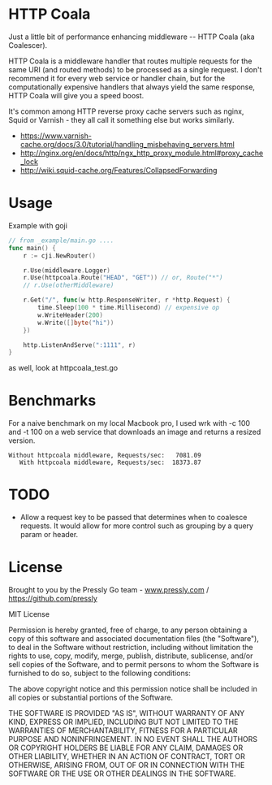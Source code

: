 HTTP Coala
==========

Just a little bit of performance enhancing middleware -- HTTP Coala (aka Coalescer).

HTTP Coala is a middleware handler that routes multiple requests for the same URI
(and routed methods) to be processed as a single request. I don't recommend it
for every web service or handler chain, but for the computationally expensive
handlers that always yield the same response, HTTP Coala will give you a speed boost.

It's common among HTTP reverse proxy cache servers such as nginx,
Squid or Varnish - they all call it something else but works similarly.

* https://www.varnish-cache.org/docs/3.0/tutorial/handling_misbehaving_servers.html
* http://nginx.org/en/docs/http/ngx_http_proxy_module.html#proxy_cache_lock
* http://wiki.squid-cache.org/Features/CollapsedForwarding


# Usage

Example with goji

```go
// from _example/main.go ....
func main() {
	r := cji.NewRouter()

	r.Use(middleware.Logger)
	r.Use(httpcoala.Route("HEAD", "GET")) // or, Route("*")
	// r.Use(otherMiddleware)

	r.Get("/", func(w http.ResponseWriter, r *http.Request) {
		time.Sleep(100 * time.Millisecond) // expensive op
		w.WriteHeader(200)
		w.Write([]byte("hi"))
	})

	http.ListenAndServe(":1111", r)
}
```

as well, look at httpcoala_test.go


# Benchmarks

For a naive benchmark on my local Macbook pro, I used wrk with -c 100 and -t 100
on a web service that downloads an image and returns a resized version.

```
Without httpcoala middleware, Requests/sec:   7081.09
   With httpcoala middleware, Requests/sec:  18373.87
```

# TODO

* Allow a request key to be passed that determines when to coalesce requests.
  It would allow for more control such as grouping by a query param or header.

# License

Brought to you by the Pressly Go team - www.pressly.com / https://github.com/pressly

MIT License

Permission is hereby granted, free of charge, to any person obtaining
a copy of this software and associated documentation files (the
"Software"), to deal in the Software without restriction, including
without limitation the rights to use, copy, modify, merge, publish,
distribute, sublicense, and/or sell copies of the Software, and to
permit persons to whom the Software is furnished to do so, subject to
the following conditions:

The above copyright notice and this permission notice shall be
included in all copies or substantial portions of the Software.

THE SOFTWARE IS PROVIDED "AS IS", WITHOUT WARRANTY OF ANY KIND,
EXPRESS OR IMPLIED, INCLUDING BUT NOT LIMITED TO THE WARRANTIES OF
MERCHANTABILITY, FITNESS FOR A PARTICULAR PURPOSE AND
NONINFRINGEMENT. IN NO EVENT SHALL THE AUTHORS OR COPYRIGHT HOLDERS BE
LIABLE FOR ANY CLAIM, DAMAGES OR OTHER LIABILITY, WHETHER IN AN ACTION
OF CONTRACT, TORT OR OTHERWISE, ARISING FROM, OUT OF OR IN CONNECTION
WITH THE SOFTWARE OR THE USE OR OTHER DEALINGS IN THE SOFTWARE.
